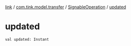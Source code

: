 [link](../../index.md) / [com.tink.model.transfer](../index.md) / [SignableOperation](index.md) / [updated](./updated.md)

# updated

`val updated: Instant`